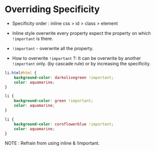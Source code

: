 # Overriding Specificity

- Specificity order : inline css > id > class > element
- Inline style overwrite every property expect the property on which ```!important``` is there.

- ```!important``` - overwrite all the property.

- How to overwrite ```!important``` ?: It can be overwrite by another ```!important``` only. (by cascade rule) or by increasing the specificity.

```css
li.html#html {
    background-color: darkolivegreen !important;
    color: aquamarine;
}

li {
    background-color: green !important;
    color: aquamarine;
}

li {
    background-color: cornflowerblue !important;
    color: aquamarine;
}
```

NOTE : Refrain from using inline & !important.
